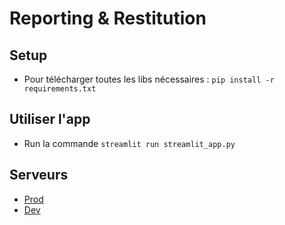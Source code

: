 # Reporting & Restitution
## Setup 
- Pour télécharger toutes les libs nécessaires : ```pip install -r requirements.txt``` 
## Utiliser l'app
- Run la commande ```streamlit run streamlit_app.py```
## Serveurs
- [Prod](https://elesdes-4iabd-reporting-streamlit-app-b8fibg.streamlit.app/)
- [Dev](https://elesdes-4iabd-reporting-streamlit-app-dev-byqhs3.streamlit.app/)